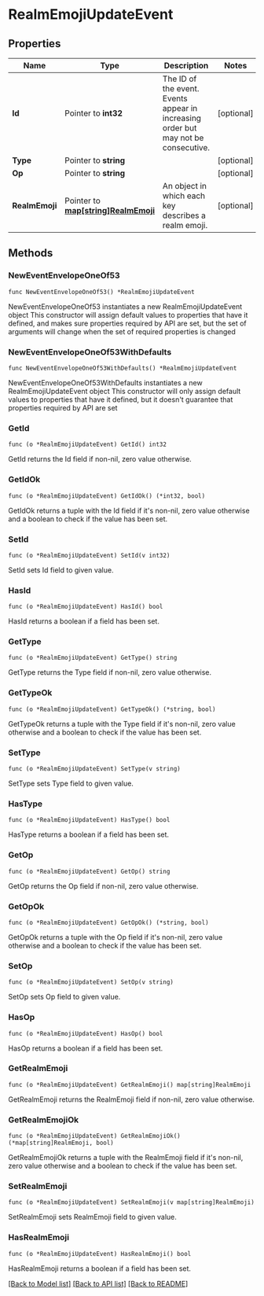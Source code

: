 # RealmEmojiUpdateEvent

## Properties

Name | Type | Description | Notes
------------ | ------------- | ------------- | -------------
**Id** | Pointer to **int32** | The ID of the event. Events appear in increasing order but may not be consecutive.  | [optional] 
**Type** | Pointer to **string** |  | [optional] 
**Op** | Pointer to **string** |  | [optional] 
**RealmEmoji** | Pointer to [**map[string]RealmEmoji**](RealmEmoji.md) | An object in which each key describes a realm emoji.  | [optional] 

## Methods

### NewEventEnvelopeOneOf53

`func NewEventEnvelopeOneOf53() *RealmEmojiUpdateEvent`

NewEventEnvelopeOneOf53 instantiates a new RealmEmojiUpdateEvent object
This constructor will assign default values to properties that have it defined,
and makes sure properties required by API are set, but the set of arguments
will change when the set of required properties is changed

### NewEventEnvelopeOneOf53WithDefaults

`func NewEventEnvelopeOneOf53WithDefaults() *RealmEmojiUpdateEvent`

NewEventEnvelopeOneOf53WithDefaults instantiates a new RealmEmojiUpdateEvent object
This constructor will only assign default values to properties that have it defined,
but it doesn't guarantee that properties required by API are set

### GetId

`func (o *RealmEmojiUpdateEvent) GetId() int32`

GetId returns the Id field if non-nil, zero value otherwise.

### GetIdOk

`func (o *RealmEmojiUpdateEvent) GetIdOk() (*int32, bool)`

GetIdOk returns a tuple with the Id field if it's non-nil, zero value otherwise
and a boolean to check if the value has been set.

### SetId

`func (o *RealmEmojiUpdateEvent) SetId(v int32)`

SetId sets Id field to given value.

### HasId

`func (o *RealmEmojiUpdateEvent) HasId() bool`

HasId returns a boolean if a field has been set.

### GetType

`func (o *RealmEmojiUpdateEvent) GetType() string`

GetType returns the Type field if non-nil, zero value otherwise.

### GetTypeOk

`func (o *RealmEmojiUpdateEvent) GetTypeOk() (*string, bool)`

GetTypeOk returns a tuple with the Type field if it's non-nil, zero value otherwise
and a boolean to check if the value has been set.

### SetType

`func (o *RealmEmojiUpdateEvent) SetType(v string)`

SetType sets Type field to given value.

### HasType

`func (o *RealmEmojiUpdateEvent) HasType() bool`

HasType returns a boolean if a field has been set.

### GetOp

`func (o *RealmEmojiUpdateEvent) GetOp() string`

GetOp returns the Op field if non-nil, zero value otherwise.

### GetOpOk

`func (o *RealmEmojiUpdateEvent) GetOpOk() (*string, bool)`

GetOpOk returns a tuple with the Op field if it's non-nil, zero value otherwise
and a boolean to check if the value has been set.

### SetOp

`func (o *RealmEmojiUpdateEvent) SetOp(v string)`

SetOp sets Op field to given value.

### HasOp

`func (o *RealmEmojiUpdateEvent) HasOp() bool`

HasOp returns a boolean if a field has been set.

### GetRealmEmoji

`func (o *RealmEmojiUpdateEvent) GetRealmEmoji() map[string]RealmEmoji`

GetRealmEmoji returns the RealmEmoji field if non-nil, zero value otherwise.

### GetRealmEmojiOk

`func (o *RealmEmojiUpdateEvent) GetRealmEmojiOk() (*map[string]RealmEmoji, bool)`

GetRealmEmojiOk returns a tuple with the RealmEmoji field if it's non-nil, zero value otherwise
and a boolean to check if the value has been set.

### SetRealmEmoji

`func (o *RealmEmojiUpdateEvent) SetRealmEmoji(v map[string]RealmEmoji)`

SetRealmEmoji sets RealmEmoji field to given value.

### HasRealmEmoji

`func (o *RealmEmojiUpdateEvent) HasRealmEmoji() bool`

HasRealmEmoji returns a boolean if a field has been set.


[[Back to Model list]](../README.md#documentation-for-models) [[Back to API list]](../README.md#documentation-for-api-endpoints) [[Back to README]](../README.md)


